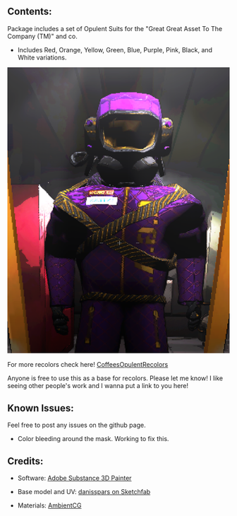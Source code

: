 ## Contents:

Package includes a set of Opulent Suits for the "Great Great Asset To The Company (TM)" and co.  

* Includes Red, Orange, Yellow, Green, Blue, Purple, Pink, Black, and White variations.

![](OpulentMetallic.png)

For more recolors check here! [CoffeesOpulentRecolors](https://thunderstore.io/c/lethal-company/p/Smartcoffee/CoffeesOpulentRecolors/)  

Anyone is free to use this as a base for recolors. Please let me know! I like seeing other people's work and I wanna put a link to you here!

## Known Issues:  
Feel free to post any issues on the github page.  

* Color bleeding around the mask. Working to fix this.

## Credits:

* Software: [Adobe Substance 3D Painter](https://www.adobe.com/products/substance3d-painter.html)

* Base model and UV: [danisspars on Sketchfab](https://sketchfab.com/3d-models/lethal-company-scavenger-model-game-rip-dbcd1bbe54e7485fb13d86b4b5cbaf6b)

* Materials: [AmbientCG](https://ambientcg.com/)
